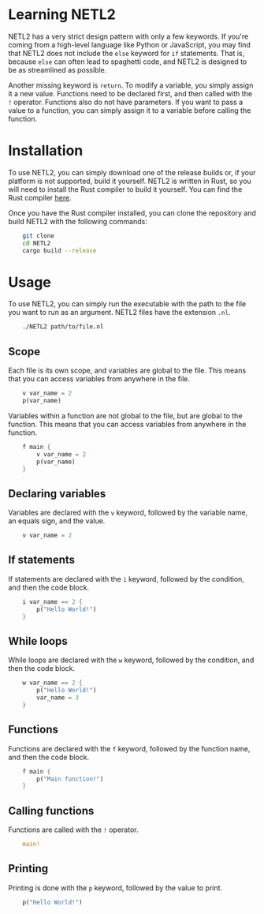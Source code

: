 # Learning NETL2

NETL2 has a very strict design pattern with only a few keywords.
If you're coming from a
high-level language like Python or JavaScript, you may
find that NETL2 does not include the `else` keyword for `if` statements. That is, because `else` can often lead to spaghetti code, and NETL2 is designed to be as streamlined as possible.

Another missing keyword is `return`. To modify a variable, you simply assign it a new value.
Functions need to be declared first, and then called with the `!` operator. Functions also do not have parameters. If you want to pass a value to a function, you can simply assign it to a variable before calling the function.

# Installation

To use NETL2, you can simply download one of the release builds or, if your platform is not supported, build it yourself.
NETL2 is written in Rust, so you will need to install the Rust compiler to build it yourself.
You can find the Rust compiler [here](https://www.rust-lang.org/tools/install).

Once you have the Rust compiler installed, you can clone the repository and build NETL2 with the following commands:

```bash
    git clone
    cd NETL2
    cargo build --release
```

# Usage

To use NETL2, you can simply run the executable with the path to the file you want to run as an argument. NETL2 files have the extension `.nl`.

```bash
    ./NETL2 path/to/file.nl
```

## Scope
Each file is its own scope, and variables are global to the file. This means that you can access variables from anywhere in the file.

```rs
    v var_name = 2
    p(var_name)
```

Variables within a function are not global to the file, but are global to the function. This means that you can access variables from anywhere in the function.

```rs
    f main {
        v var_name = 2
        p(var_name)
    }
```

## Declaring variables

Variables are declared with the `v` keyword, followed by the variable name, an equals sign, and the value.

```rs
    v var_name = 2
```

## If statements

If statements are declared with the `i` keyword, followed by the condition, and then the code block.

```rs
    i var_name == 2 {
        p("Hello World!")
    }
```

## While loops

While loops are declared with the `w` keyword, followed by the condition, and then the code block.

```rs
    w var_name == 2 {
        p("Hello World!")
        var_name = 3
    }
```

## Functions

Functions are declared with the `f` keyword, followed by the function name, and then the code block.

```rs
    f main {
        p("Main function!")
    }
```

## Calling functions

Functions are called with the `!` operator.

```rs
    main!
```

## Printing

Printing is done with the `p` keyword, followed by the value to print.

```rs
    p("Hello World!")
```
